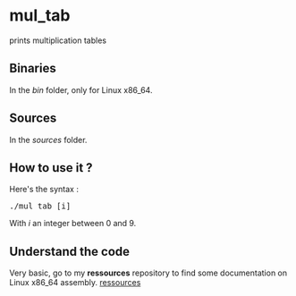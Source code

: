 # mul_tab
prints multiplication tables

<h2>Binaries</h2>
In the <i>bin</i> folder, only for Linux x86_64.

<h2>Sources</h2>
In the <i>sources</i> folder.

<h2>How to use it ?</h2>
Here's the syntax : <pre>./mul_tab [i]</pre>
With <i>i</i> an integer between 0 and 9.

<h2>Understand the code</h2>
Very basic, go to my <b>ressources</b> repository to find some documentation on Linux x86_64 assembly.
<a href="https://github.com/matteosev/ressources/tree/master/assembly">ressources</a>

